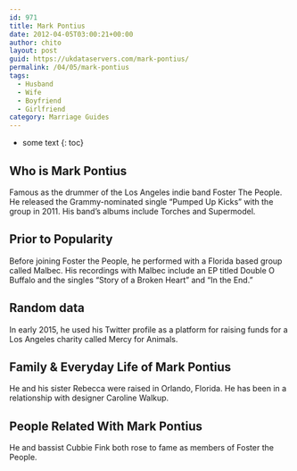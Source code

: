 ```yaml
---
id: 971
title: Mark Pontius
date: 2012-04-05T03:00:21+00:00
author: chito
layout: post
guid: https://ukdataservers.com/mark-pontius/
permalink: /04/05/mark-pontius
tags:
  - Husband
  - Wife
  - Boyfriend
  - Girlfriend
category: Marriage Guides
---
```


* some text
{: toc}
          
          
## Who is  Mark Pontius
                  
                  
                  
Famous as the drummer of the Los Angeles indie band Foster The People. He released the Grammy-nominated single &#8220;Pumped Up Kicks&#8221; with the group in 2011. His band&#8217;s albums include Torches and Supermodel.
                  
                
                
                
## Prior to Popularity 
                  
                  
                  
Before joining Foster the People, he performed with a Florida based group called Malbec. His recordings with Malbec include an EP titled Double O Buffalo and the singles &#8220;Story of a Broken Heart&#8221; and &#8220;In the End.&#8221;
                  
                
                
                
## Random data 
                  
                  
                  
In early 2015, he used his Twitter profile as a platform for raising funds for a Los Angeles charity called Mercy for Animals.
                  
                
                
                
## Family & Everyday Life of Mark Pontius
                  
                  
                  
He and his sister Rebecca were raised in Orlando, Florida. He has been in a relationship with designer Caroline Walkup.
                  
                
                
                
## People Related With  Mark Pontius
                  
                  
                  
He and bassist Cubbie Fink both rose to fame as members of Foster the People.
                  
                
              
            
          
          
          
    
    
  
